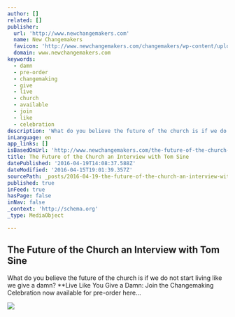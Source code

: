 ```yaml
---
author: []
related: []
publisher:
  url: 'http://www.newchangemakers.com'
  name: New Changemakers
  favicon: 'http://www.newchangemakers.com/changemakers/wp-content/uploads/2016/02/LLYGD.ico'
  domain: www.newchangemakers.com
keywords:
  - damn
  - pre-order
  - changemaking
  - give
  - live
  - church
  - available
  - join
  - like
  - celebration
description: 'What do you believe the future of the church is if we do not start living like we give a damn? **Live Like You Give a Damn: Join the Changemaking Celebration now available for pre-order here...'
inLanguage: en
app_links: []
isBasedOnUrl: 'http://www.newchangemakers.com/the-future-of-the-church-and-interview-with-tom-sine/'
title: The Future of the Church an Interview with Tom Sine
datePublished: '2016-04-19T14:08:37.588Z'
dateModified: '2016-04-15T19:01:39.357Z'
sourcePath: _posts/2016-04-19-the-future-of-the-church-an-interview-with-tom-sine.md
published: true
inFeed: true
hasPage: false
inNav: false
_context: 'http://schema.org'
_type: MediaObject

---
```

<article style=""><h1>The Future of the Church an Interview with Tom Sine</h1><p>What do you believe the future of the church is if we do not start living like we give a damn? **Live Like You Give a Damn: Join the Changemaking Celebration now available for pre-order here...</p><img src="https://s0.wp.com/i/blank.jpg" /></article>
